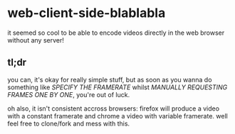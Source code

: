 # web-client-side-blablabla

it seemed so cool to be able to encode videos directly in the web browser
without any server!

## tl;dr

you can, it's okay for really simple stuff, but as soon as you wanna do
something like _SPECIFY THE FRAMERATE_ whilst _MANUALLY REQUESTING FRAMES ONE BY
ONE_, you're out of luck.

oh also, it isn't consistent accross browsers: firefox will produce a video with
a constant framerate and chrome a video with variable framerate. well feel free
to clone/fork and mess with this.
